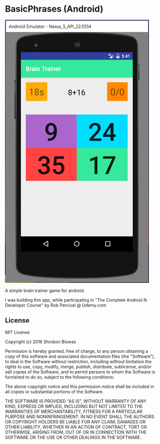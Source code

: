 # BasicPhrases (Android)
![alt tag](https://github.com/shrobon/BrainTrainer/blob/master/BrainTrainer.PNG)


A simple brain trainer game for android. 

I was building this app, while participating in "The Complete Android N Developer Course" by Rob Percival @ Udemy.com

## License
MIT License

Copyright (c) 2016 Shrobon Biswas

Permission is hereby granted, free of charge, to any person obtaining a copy
of this software and associated documentation files (the "Software"), to deal
in the Software without restriction, including without limitation the rights
to use, copy, modify, merge, publish, distribute, sublicense, and/or sell
copies of the Software, and to permit persons to whom the Software is
furnished to do so, subject to the following conditions:

The above copyright notice and this permission notice shall be included in all
copies or substantial portions of the Software.

THE SOFTWARE IS PROVIDED "AS IS", WITHOUT WARRANTY OF ANY KIND, EXPRESS OR
IMPLIED, INCLUDING BUT NOT LIMITED TO THE WARRANTIES OF MERCHANTABILITY,
FITNESS FOR A PARTICULAR PURPOSE AND NONINFRINGEMENT. IN NO EVENT SHALL THE
AUTHORS OR COPYRIGHT HOLDERS BE LIABLE FOR ANY CLAIM, DAMAGES OR OTHER
LIABILITY, WHETHER IN AN ACTION OF CONTRACT, TORT OR OTHERWISE, ARISING FROM,
OUT OF OR IN CONNECTION WITH THE SOFTWARE OR THE USE OR OTHER DEALINGS IN THE
SOFTWARE.
